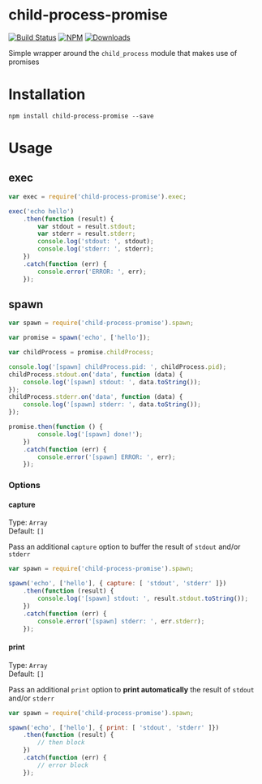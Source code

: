 child-process-promise
=====================

[![Build Status](https://travis-ci.org/patrick-steele-idem/child-process-promise.svg?branch=master)](https://travis-ci.org/patrick-steele-idem/child-process-promise)
[![NPM](https://img.shields.io/npm/v/child-process-promise.svg)](https://www.npmjs.com/package/child-process-promise)
[![Downloads](https://img.shields.io/npm/dm/child-process-promise.svg)](http://npm-stat.com/charts.html?package=child-process-promise)

Simple wrapper around the `child_process` module that makes use of promises

# Installation
```
npm install child-process-promise --save
```

# Usage

## exec
```javascript
var exec = require('child-process-promise').exec;

exec('echo hello')
    .then(function (result) {
        var stdout = result.stdout;
        var stderr = result.stderr;
        console.log('stdout: ', stdout);
        console.log('stderr: ', stderr);
    })
    .catch(function (err) {
        console.error('ERROR: ', err);
    });
```

## spawn
```javascript
var spawn = require('child-process-promise').spawn;

var promise = spawn('echo', ['hello']);

var childProcess = promise.childProcess;

console.log('[spawn] childProcess.pid: ', childProcess.pid);
childProcess.stdout.on('data', function (data) {
    console.log('[spawn] stdout: ', data.toString());
});
childProcess.stderr.on('data', function (data) {
    console.log('[spawn] stderr: ', data.toString());
});

promise.then(function () {
        console.log('[spawn] done!');
    })
    .catch(function (err) {
        console.error('[spawn] ERROR: ', err);
    });
```
### Options

#### capture
Type: `Array`  
Default: `[]`

Pass an additional `capture` option to buffer the result of `stdout` and/or `stderr`

```javascript
var spawn = require('child-process-promise').spawn;

spawn('echo', ['hello'], { capture: [ 'stdout', 'stderr' ]})
    .then(function (result) {
        console.log('[spawn] stdout: ', result.stdout.toString());
    })
    .catch(function (err) {
        console.error('[spawn] stderr: ', err.stderr);
    });
```

#### print
Type: `Array`  
Default: `[]`

Pass an additional `print` option to **print automatically** the result of `stdout` and/or `stderr`

```javascript
var spawn = require('child-process-promise').spawn;

spawn('echo', ['hello'], { print: [ 'stdout', 'stderr' ]})
    .then(function (result) {
        // then block
    })
    .catch(function (err) {
        // error block
    });
```